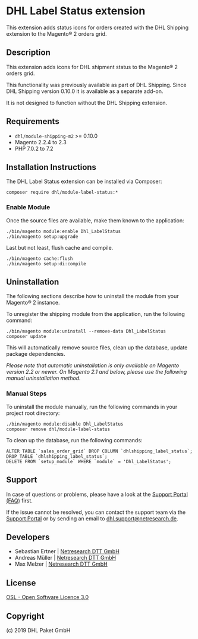 # DHL Label Status extension

This extension adds status icons for orders created with the DHL Shipping
extension to the Magento® 2 orders grid.

## Description

This extension adds icons for DHL shipment status to the Magento® 2
orders grid.

This functionality was previously available as part of DHL Shipping.
Since DHL Shipping version 0.10.0 it is available as a separate add-on.

It is not designed to function without the DHL Shipping extension.

## Requirements

* `dhl/module-shipping-m2` >= 0.10.0
* Magento 2.2.4 to 2.3
* PHP 7.0.2 to 7.2

## Installation Instructions

The DHL Label Status extension can be installed via Composer:

    composer require dhl/module-label-status:*

### Enable Module

Once the source files are available, make them known to the application:

    ./bin/magento module:enable Dhl_LabelStatus
    ./bin/magento setup:upgrade

Last but not least, flush cache and compile.

    ./bin/magento cache:flush
    ./bin/magento setup:di:compile

## Uninstallation

The following sections describe how to uninstall the module from your Magento® 2 instance. 

To unregister the shipping module from the application, run the following command:

    ./bin/magento module:uninstall --remove-data Dhl_LabelStatus
    composer update
    
This will automatically remove source files, clean up the database, update package dependencies.

*Please note that automatic uninstallation is only available on Magento version 2.2 or newer.
On Magento 2.1 and below, please use the following manual uninstallation method.*

### Manual Steps

To uninstall the module manually, run the following commands in your project
root directory:

    ./bin/magento module:disable Dhl_LabelStatus
    composer remove dhl/module-label-status

To clean up the database, run the following commands:

    ALTER TABLE `sales_order_grid` DROP COLUMN `dhlshipping_label_status`;
    DROP TABLE `dhlshipping_label_status`;
    DELETE FROM `setup_module` WHERE `module` = 'Dhl_LabelStatus';

## Support

In case of questions or problems, please have a look at the
[Support Portal (FAQ)](http://dhl.support.netresearch.de/) first.

If the issue cannot be resolved, you can contact the support team via the
[Support Portal](http://dhl.support.netresearch.de/) or by sending an email
to <dhl.support@netresearch.de>.

## Developers

* Sebastian Ertner | [Netresearch DTT GmbH](http://www.netresearch.de/)
* Andreas Müller | [Netresearch DTT GmbH](http://www.netresearch.de/)
* Max Melzer | [Netresearch DTT GmbH](http://www.netresearch.de/)

## License

[OSL - Open Software Licence 3.0](http://opensource.org/licenses/osl-3.0.php)

## Copyright

(c) 2019 DHL Paket GmbH
